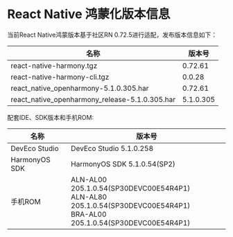 # React Native 鸿蒙化版本信息

当前React Native鸿蒙版本基于社区RN 0.72.5进行适配，发布版本信息如下：

| 名称                          | 版本号                            |
| ----------------------------- | -------------------------------|
| react-native-harmony.tgz        | 0.72.61 |
| react-native-harmony-cli.tgz    | 0.0.28 |
| react_native_openharmony-5.1.0.305.har                          | 0.72.61 |
| react_native_openharmony_release-5.1.0.305.har                  | 5.1.0.305 |

配套IDE、SDK版本和手机ROM:

| 名称                          | 版本号                            |
| ----------------------------- | -------------------------------|
| DevEco Studio     | DevEco Studio 5.1.0.258 |
| HarmonyOS SDK     | HarmonyOS SDK 5.1.0.54(SP2) |
| 手机ROM           | ALN-AL00 205.1.0.54(SP30DEVC00E54R4P1) <br> ALN-AL80 205.1.0.54(SP30DEVC00E54R4P1) <br> BRA-AL00 205.1.0.54(SP30DEVC00E54R4P1) |